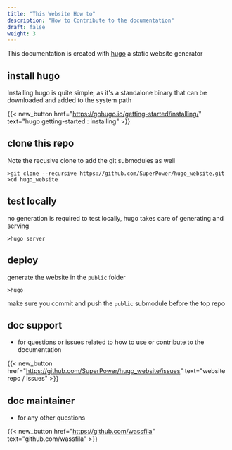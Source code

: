```yaml
---
title: "This Website How to"
description: "How to Contribute to the documentation"
draft: false
weight: 3
---
```


This documentation is created with [hugo](https://gohugo.io/) a static website generator

## install hugo
Installing hugo is quite simple, as it's a standalone binary that can be downloaded and added to the system path

{{< new_button href="https://gohugo.io/getting-started/installing/" text="hugo getting-started : installing" >}} 


## clone this repo
Note the recusive clone to add the git submodules as well

    >git clone --recursive https://github.com/SuperPower/hugo_website.git
    >cd hugo_website

## test locally
no generation is required to test locally, hugo takes care of generating and serving

    >hugo server

## deploy
generate the website in the `public` folder

    >hugo

make sure you commit and push the `public` submodule before the top repo

## doc support

* for questions or issues related to how to use or contribute to the documentation


{{< new_button href="https://github.com/SuperPower/hugo_website/issues" text="website repo / issues" >}} 

## doc maintainer

* for any other questions

{{< new_button href="https://github.com/wassfila" text="github.com/wassfila" >}} 

